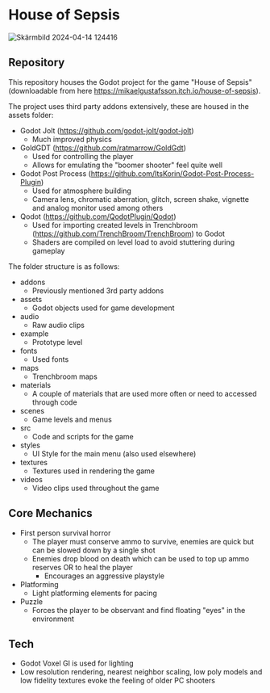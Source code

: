 # House of Sepsis
![Skärmbild 2024-04-14 124416](https://github.com/Gusse1/hos_game/assets/100567922/256f0b3b-0f7c-4819-bd68-bde66173f9b5)

## Repository
This repository houses the Godot project for the game "House of Sepsis" (downloadable from here https://mikaelgustafsson.itch.io/house-of-sepsis).

The project uses third party addons extensively, these are housed in the assets folder:
- Godot Jolt (https://github.com/godot-jolt/godot-jolt)
    - Much improved physics
- GoldGDT (https://github.com/ratmarrow/GoldGdt)
    - Used for controlling the player
    - Allows for emulating the "boomer shooter" feel quite well
- Godot Post Process (https://github.com/ItsKorin/Godot-Post-Process-Plugin)
    - Used for atmosphere building
    - Camera lens, chromatic aberration, glitch, screen shake, vignette and analog monitor used among others
- Qodot (https://github.com/QodotPlugin/Qodot)
    - Used for importing created levels in Trenchbroom (https://github.com/TrenchBroom/TrenchBroom) to Godot
    - Shaders are compiled on level load to avoid stuttering during gameplay

The folder structure is as follows:
- addons
    - Previously mentioned 3rd party addons
- assets
    - Godot objects used for game development
- audio
  - Raw audio clips
- example
  - Prototype level
- fonts
  - Used fonts
- maps
  - Trenchbroom maps
- materials
    - A couple of materials that are used more often or need to accessed through code
- scenes
    - Game levels and menus
- src
    - Code and scripts for the game
- styles
    - UI Style for the main menu (also used elsewhere)
- textures
    - Textures used in rendering the game
- videos
  - Video clips used throughout the game

## Core Mechanics
- First person survival horror
  - The player must conserve ammo to survive, enemies are quick but can be slowed down by a single shot
  - Enemies drop blood on death which can be used to top up ammo reserves OR to heal the player
    - Encourages an aggressive playstyle
- Platforming
  - Light platforming elements for pacing
- Puzzle
  - Forces the player to be observant and find floating "eyes" in the environment

## Tech
- Godot Voxel GI is used for lighting
- Low resolution rendering, nearest neighbor scaling, low poly models and low fidelity textures evoke the feeling of older PC shooters
